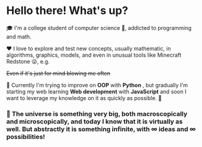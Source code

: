 # Hello there! What's up?

🎓 I'm a college student of computer science 🧪, addicted to programming and math.

❤️ I love to explore and test new concepts, usually mathematic, in algorithms, graphics, models, and even in unusual tools like Minecraft Redstone 😜, e.g.

~~Even if it's just for mind blowing me often~~

🎯 Currently I'm trying to improve on **OOP** with **Python** , but gradually I'm starting my web learning **Web development** with **JavaScript** and soon I want to leverage my knowledge on it as quickly as possible. 🚀

### 🌌 The universe is something very big, both macroscopically and microscopically, and today I know that it is virtually as well. But abstractly it is something infinite, with &infin; ideas and &infin; possibilities!
